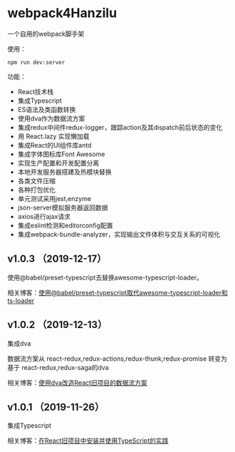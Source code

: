# webpack4Hanzilu #

一个自用的webpack脚手架

使用：

    npm run dev:server 

功能：

- React技术栈
- 集成Typescript
- ES语法及类函数转换
- 使用dva作为数据流方案
- 集成redux中间件redux-logger，跟踪action及其dispatch前后状态的变化
- 用 React.lazy 实现懒加载
- 集成React的UI组件库antd
- 集成字体图标库Font Awesome
- 实现生产配置和开发配置分离
- 本地开发服务器搭建及热模块替换
- 各类文件压缩
- 各种打包优化
- 单元测试采用jest,enzyme
- json-server模拟服务器返回数据
- axios进行ajax请求
- 集成eslint检测和editorconfig配置
- 集成webpack-bundle-analyzer，实现输出文件体积与交互关系的可视化

## v1.0.3 （2019-12-17） ##

使用@babel/preset-typescript去替换awesome-typescript-loader。

相关博客：[使用@babel/preset-typescript取代awesome-typescript-loader和ts-loader](https://www.cnblogs.com/vvjiang/p/12057811.html)

## v1.0.2 （2019-12-13） ##

集成dva

数据流方案从 react-redux,redux-actions,redux-thunk,redux-promise 转变为基于 react-redux,redux-saga的dva

相关博客：[使用dva改造React旧项目的数据流方案](https://www.cnblogs.com/vvjiang/p/12037059.html)

## v1.0.1 （2019-11-26） ##

集成Typescript

相关博客：[在React旧项目中安装并使用TypeScript的实践](https://www.cnblogs.com/vvjiang/p/11944912.html)
